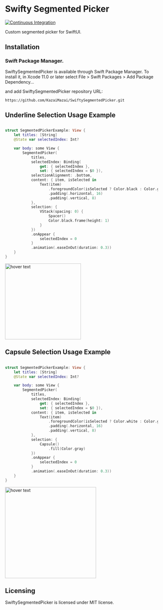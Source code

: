 # Swifty Segmented Picker

<p align="left">
    <a href="https://github.com/KazaiMazai/SwiftySegmentedPicker/actions">
        <img src="https://github.com/KazaiMazai/SwiftySegmentedPicker/workflows/Tests/badge.svg" alt="Continuous Integration">
    </a>
</p>

Custom segmented picker for SwiftUI. 

## Installation

### Swift Package Manager.

SwiftySegmentedPicker is available through Swift Package Manager. 
To install it, in Xcode 11.0 or later select File > Swift Packages > Add Package Dependency... 

and add SwiftySegmentedPicker repository URL:

```
https://github.com/KazaiMazai/SwiftySegmentedPicker.git
```


## Underline Selection Usage Example

```swift

struct SegmentedPickerExample: View {
    let titles: [String]
    @State var selectedIndex: Int?

    var body: some View {
        SegmentedPicker(
            titles,
            selectedIndex: Binding(
                get: { selectedIndex },
                set: { selectedIndex = $0 }),
            selectionAlignment: .bottom,
            content: { item, isSelected in
                Text(item)
                    .foregroundColor(isSelected ? Color.black : Color.gray )
                    .padding(.horizontal, 16)
                    .padding(.vertical, 8)
            },
            selection: {
                VStack(spacing: 0) {
                    Spacer()
                    Color.black.frame(height: 1)
                }
            })
            .onAppear {
                selectedIndex = 0
            }
            .animation(.easeInOut(duration: 0.3))
    }
}

```



<p align="left">
  <img src="https://user-images.githubusercontent.com/2588468/119536850-2c3cf780-bd92-11eb-8908-56e1434dc14e.png" width="250" title="hover text">
</p>


## Capsule Selection Usage Example


```swift

struct SegmentedPickerExample: View {
    let titles: [String]
    @State var selectedIndex: Int?

    var body: some View {
        SegmentedPicker(
            titles,
            selectedIndex: Binding(
                get: { selectedIndex },
                set: { selectedIndex = $0 }),
            content: { item, isSelected in
                Text(item)
                    .foregroundColor(isSelected ? Color.white : Color.gray )
                    .padding(.horizontal, 16)
                    .padding(.vertical, 8)
            },
            selection: {
                Capsule()
                    .fill(Color.gray)
            })
            .onAppear {
                selectedIndex = 0
            }
            .animation(.easeInOut(duration: 0.3))
    }
}

```

<p align="left">
  <img src="https://user-images.githubusercontent.com/2588468/119536944-41198b00-bd92-11eb-993e-a0c1a402c714.png" width="300" title="hover text">
</p>

## Licensing

SwiftySegmentedPicker is licensed under MIT license.
